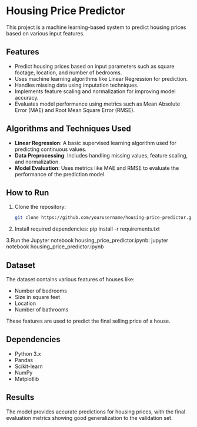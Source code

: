 # Housing Price Predictor

This project is a machine learning-based system to predict housing prices based on various input features.

## Features

- Predict housing prices based on input parameters such as square footage, location, and number of bedrooms.
- Uses machine learning algorithms like Linear Regression for prediction.
- Handles missing data using imputation techniques.
- Implements feature scaling and normalization for improving model accuracy.
- Evaluates model performance using metrics such as Mean Absolute Error (MAE) and Root Mean Square Error (RMSE).

## Algorithms and Techniques Used

- **Linear Regression**: A basic supervised learning algorithm used for predicting continuous values.
- **Data Preprocessing**: Includes handling missing values, feature scaling, and normalization.
- **Model Evaluation**: Uses metrics like MAE and RMSE to evaluate the performance of the prediction model.

## How to Run

1. Clone the repository:
   ```bash
   git clone https://github.com/yourusername/housing-price-predictor.git

2. Install required dependencies:
pip install -r requirements.txt

3.Run the Jupyter notebook housing_price_predictor.ipynb:
jupyter notebook housing_price_predictor.ipynb


## Dataset

The dataset contains various features of houses like:

- Number of bedrooms
- Size in square feet
- Location
- Number of bathrooms

These features are used to predict the final selling price of a house.

## Dependencies

- Python 3.x
- Pandas
- Scikit-learn
- NumPy
- Matplotlib

## Results

The model provides accurate predictions for housing prices, with the final evaluation metrics showing good generalization to the validation set.

